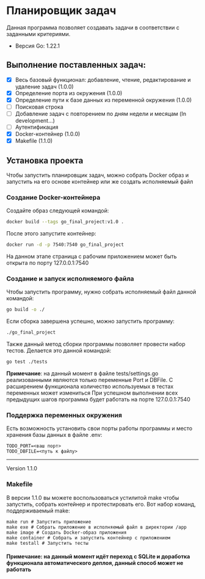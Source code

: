 
# Планировщик задач

Данная программа позволяет создавать задачи в соответствии с заданными критериями.
* Версия Go: 1.22.1

## Выполнение поставленных задач:
- [x] Весь базовый функционал: добавление, чтение, редактирование и удаление задач (1.0.0)
- [x] Определение порта из окружения (1.0.0)
- [x] Определение пути к базе данных из переменной окружения (1.0.0)
- [ ] Поисковая строка
- [ ] Добавление задач с повторением по дням недели и месяцам (In development...)
- [ ] Аутентификация
- [x] Docker-контейнер (1.0.0)
- [x] Makefile (1.1.0)

## Установка проекта

Чтобы запустить планировщик задач, можно собрать Docker образ и запустить на его основе контейнер или же создать исполняемый файл

### Создание Docker-контейнера

Создайте образ следующей командой:
```bash
docker build --tags go_final_project:v1.0 .
```
После этого запустите контейнер:
```bash
docker run -d -p 7540:7540 go_final_project
```
На данном этапе страница с рабочим приложением может быть открыта по порту 127.0.0.1:7540

### Создание и запуск исполняемого файла

Чтобы запустить программу, нужно собрать исполняемый файл данной командой:
```bash
go build -o ./
```
Если сборка завершена успешно, можно запустить программу:
```bash
./go_final_project
```
Также данный метод сборки программы позволяет провести набор тестов. Делается это данной командой:
```bash
go test ./tests
```
**Примечание**: на данный момент в файле tests/settings.go реализованными являются только переменные Port и DBFile. С расширением функционала количество используемых в тестах переменных может измениться
При успешном выполнении всех предыдущих шагов программа будет работать на порте 127.0.0.1:7540 

### Поддержка переменных окружения
Есть возможность установить свои порты работы программы и место хранения базы данных в файле .env:
```env
TODO_PORT=<ваш порт>
TODO_DBFILE=<путь к файлу>
```

__________________________________________________

Version 1.1.0
### Makefile
В версии 1.1.0 вы можете воспользоваться устилитой make чтобы запустить, собрать контейнер и протестировать его. Вот набор команд, поддерживаемый make:
```shell
make run # Запустить приложение
make exe # Собрать приложение в исполняемый файл в директории /app
make image # Создать Docker-образ приложения
make container # Собрать и запустить контейнер с приложением
make testall # Запустить тесты
``` 
#### Примечание: на данный момент идёт переход с SQLite и доработка функционала автоматического деплоя, данный способ может не работать